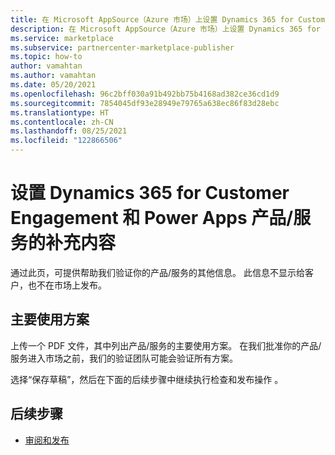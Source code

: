 ```yaml
---
title: 在 Microsoft AppSource（Azure 市场）上设置 Dynamics 365 for Customer Engagement 和 Power Apps 产品/服务的补充内容
description: 在 Microsoft AppSource（Azure 市场）上设置 Dynamics 365 for Customer Engagement 和 Power Apps 产品/服务的补充内容。
ms.service: marketplace
ms.subservice: partnercenter-marketplace-publisher
ms.topic: how-to
author: vamahtan
ms.author: vamahtan
ms.date: 05/20/2021
ms.openlocfilehash: 96c2bff030a91b492bb75b4168ad382ce36cd1d9
ms.sourcegitcommit: 7854045df93e28949e79765a638ec86f83d28ebc
ms.translationtype: HT
ms.contentlocale: zh-CN
ms.lasthandoff: 08/25/2021
ms.locfileid: "122866506"
---
```

# <a name="set-up-dynamics-365-for-customer-engagement--power-apps-offer-supplemental-content"></a>设置 Dynamics 365 for Customer Engagement 和 Power Apps 产品/服务的补充内容

通过此页，可提供帮助我们验证你的产品/服务的其他信息。 此信息不显示给客户，也不在市场上发布。

## <a name="key-usage-scenario"></a>主要使用方案

上传一个 PDF 文件，其中列出产品/服务的主要使用方案。 在我们批准你的产品/服务进入市场之前，我们的验证团队可能会验证所有方案。

选择“保存草稿”，然后在下面的后续步骤中继续执行检查和发布操作 。

## <a name="next-steps"></a>后续步骤

- [审阅和发布](dynamics-365-review-publish.md)

